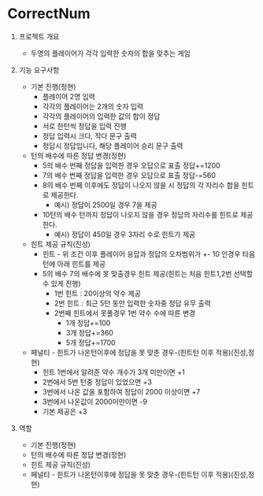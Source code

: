 # CorrectNum

1. 프로젝트 개요
    - 두명의 플레이어가 각각 입력한 숫자의 합을 맞추는 게임
2. 기능 요구사항
    - 기본 진행(정현)
        - 플레이어 2명 입력
        - 각각의 플레이어는 2개의 숫자 입력
        - 각각의 플레이어의 입력한 값의 합이 정답
        - 서로 한턴씩 정답을 입력 진행
        - 정답 입력시 크다, 작다 문구 출력
        - 정답시 정답입니다, 해당 플레이어 승리 문구 출력
    - 턴의 배수에 따른 정답 변경(정현)
        - 5의 배수 번째 정답을 입력한 경우 오답으로 표출 정답+=1200
        - 7의 배수 번째 정답을 입력한 경우 오답으로 표출 정답-=560
        - 8의 배수 번째 이후에도 정답이 나오지 않을 시 정답의 각 자리수 합을 힌트로 제공한다.
            - 예시) 정답이 2500일 경우 7을 제공
        - 10턴의 배수 턴까지 정답이 나오지 않을 경우 정답의 자리수를 힌트로 제공한다.
            - 예시) 정답이 450일 경우 3자리 수로 힌트가 제공
    - 힌트 제공 규칙(진성)
        - 힌트 - 위 조건 이후 플레이어 응답과 정답의 오차범위가 +- 10 인경우 타음턴에 아래 힌트를 제공
        - 5의 배수 7의 배수에 못 맞출경우 힌트 제공(힌트는 처음 힌트1,2번 선택할수 있게 진행)
            - 1번 힌트 : 20이상의 약수 제공
            - 2번 힌트 : 최근 5턴 동안 입력한 숫자중 정답 유무 출력
            - 2번째 힌트에서 못풀경우 1번 약수 수에 따른 변경
                - 1개  정답+=100
                - 3개 정답+=360
                - 5개 정답+=1700
    - 페널티 - 힌트가 나온턴이후에 정답을 못 맞춘 경우-(힌트턴 이후 적용)(진성,정현)
        - 힌트 1번에서 알려준 약수 개수가 3개 미만이면 +1
        - 2번에서 5번 턴중 정답이 있었으면 +3
        - 3번에서 나온 값을 포함하여 정답이 2000 이상이면 +7
        - 3번에서 나온값이 2000미만이면 -9
        - 기본 제공은 +3


3. 역할
    - 기본 진행(정현)
    - 턴의 배수에 따른 정답 변경(정현)
    - 힌트 제공 규칙(진성)
    - 페널티 - 힌트가 나온턴이후에 정답을 못 맞춘 경우-(힌트턴 이후 적용)(진성,정현)
